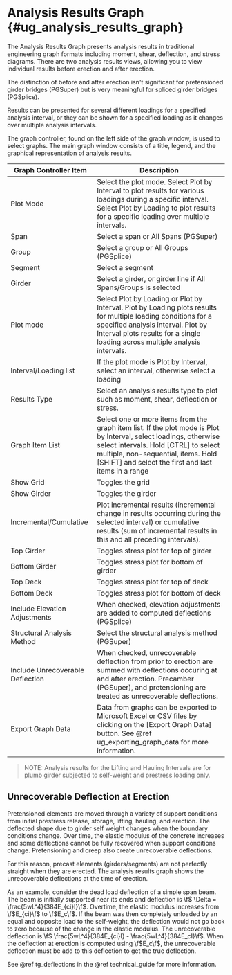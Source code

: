 Analysis Results Graph {#ug_analysis_results_graph}
==============================================
The Analysis Results Graph presents analysis results in traditional engineering graph formats including moment, shear, deflection, and stress diagrams. There are two analysis results views, allowing you to view individual results before erection and after erection.

The distinction of before and after erection isn't significant for pretensioned girder bridges (PGSuper) but is very meaningful for spliced girder bridges (PGSplice).

Results can be presented for several different loadings for a specified analysis interval, or they can be shown for a specified loading as it changes over multiple analysis intervals.

The graph controller, found on the left side of the graph window, is used to select graphs. The main graph window consists of a title, legend, and the graphical representation of analysis results.

Graph Controller Item | Description
-----|-------------
Plot Mode | Select the plot mode. Select Plot by Interval to plot results for various loadings during a specific interval. Select Plot by Loading to plot results for a specific loading over multiple intervals.
Span | Select a span or All Spans (PGSuper)
Group | Select a group or All Groups (PGSplice)
Segment | Select a segment
Girder | Select a girder, or girder line if All Spans/Groups is selected
Plot mode | Select Plot by Loading or Plot by Interval. Plot by Loading plots results for multiple loading conditions for a specified analysis interval. Plot by Interval plots results for a single loading across multiple analysis intervals.
Interval/Loading list | If the plot mode is Plot by Interval, select an interval, otherwise select a loading
Results Type | Select an analysis results type to plot such as moment, shear, deflection or stress.
Graph Item List | Select one or more items from the graph item list. If the plot mode is Plot by Interval, select loadings, otherwise select intervals. Hold [CTRL] to select multiple, non-sequential, items. Hold [SHIFT] and select the first and last items in a range
Show Grid | Toggles the grid 
Show Girder | Toggles the girder
Incremental/Cumulative | Plot incremental results (incremental change in results occurring during the selected interval) or cumulative results (sum of incremental results in this and all preceding intervals).
Top Girder | Toggles stress plot for top of girder
Bottom Girder | Toggles stress plot for bottom of girder
Top Deck | Toggles stress plot for top of deck
Bottom Deck | Toggles stress plot for bottom of deck
Include Elevation Adjustments | When checked, elevation adjustments are added to computed deflections (PGSplice)
Structural Analysis Method | Select the structural analysis method (PGSuper)
Include Unrecoverable Deflection | When checked, unrecoverable deflection from prior to erection are summed with deflections occuring at and after erection. Precamber (PGSuper), and pretensioning are treated as unrecoverable deflections.
Export Graph Data | Data from graphs can be exported to Microsoft Excel or CSV files by clicking on the [Export Graph Data] button. See @ref ug_exporting_graph_data for more information.

> NOTE: Analysis results for the Lifting and Hauling Intervals are for plumb girder subjected to self-weight and prestress loading only.

Unrecoverable Deflection at Erection
-----------------------------------------------------------------------------
Pretensioned elements are moved through a variety of support conditions from initial prestress release, storage, lifting, hauling, and erection. The deflected shape due to girder self weight changes when the boundary conditions change. Over time, the elastic modulus of the concrete increases and some deflections cannot be fully recovered when support conditions change. Pretensioning and creep also create unrecoverable deflections.

For this reason, precast elements (girders/segments) are not perfectly straight when they are erected. The analysis results graph shows the unrecoverable deflections at the time of erection.

As an example, consider the dead load deflection of a simple span beam. The beam is initially supported near its ends and deflection is \f$ \Delta = \frac{5wL^4}{384E_{ci}I}\f$. Overtime, the elastic modulus increases from \f$E_{ci}\f$ to \f$E_c\f$. If the beam was then completely unloaded by an equal and opposite load to the self-weight, the deflection would not go back to zero because of the change in the elastic modulus. The unrecoverable deflection is \f$ \frac{5wL^4}{384E_{ci}I} - \frac{5wL^4}{384E_cI}\f$. When the deflection at erection is computed using \f$E_c\f$, the unrecoverable deflection must be add to this deflection to get the true deflection.

See @ref tg_deflections in the @ref technical_guide for more information.
